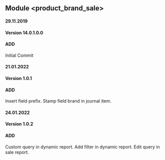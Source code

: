 ## Module <product_brand_sale>

#### 29.11.2019
#### Version 14.0.1.0.0
#### ADD
Initial Commit

#### 21.01.2022
#### Version 1.0.1
#### ADD
Insert field prefix.
Stamp field brand in journal item.

#### 24.01.2022
#### Version 1.0.2
#### ADD
Custom query in dynamic report.
Add filter in dynamic report.
Edit query in sale report.